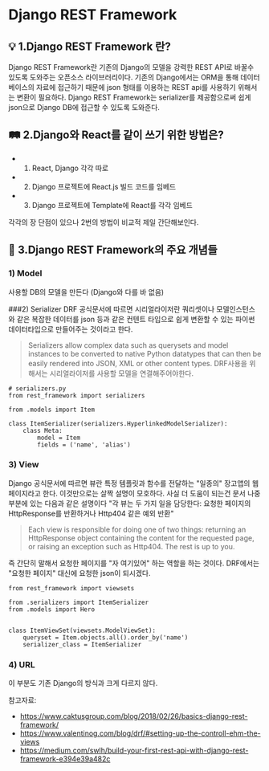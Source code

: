 # Django REST Framework

## 💡 1.Django REST Framework 란? 

Django REST Framework란 기존의 Django의 모델을 강력한 REST API로 바꿀수 있도록 도와주는 오픈소스 라이브러리이다.
기존의 Django에서는 ORM을 통해 데이터베이스의 자료에 접근하기 때문에 json 형태를 이용하는 REST api를 사용하기 위해서는 변환이 필요하다. 
Django REST Framework는 serializer를 제공함으로써 쉽게 json으로 Django DB에 접근할 수 있도록 도와준다. 


## 🛤️ 2.Django와 React를 같이 쓰기 위한 방법은?

- 1) React, Django 각각 따로
- 2) Django 프로젝트에 React.js 빌드 코드를 임베드
- 3) Django 프로젝트에 Template에 React를 각각 임베드

각각의 장 단점이 있으나 2번의 방법이 비교적 제일 간단해보인다.


## 💬 3.Django REST Framework의 주요 개념들
### 1) Model 
사용할 DB의 모델을 만든다 (Django와 다를 바 없음)

###2) Serializer 
DRF 공식문서에 따르면 시리얼라이저란 쿼리셋이나 모델인스턴스와 같은 복잡한 데이터를 json 등과 같은 컨텐트 타입으로 쉽게 변환할 수 있는 파이썬 데이터타입으로 만들어주는 것이라고 한다.
>Serializers allow complex data such as querysets and model instances to be converted to native Python datatypes that can then be easily rendered into JSON, XML or other content types.
DRF사용을 위해서는 시리얼라이저를 사용할 모델을 연결해주어야한다.
```
# serializers.py
from rest_framework import serializers

from .models import Item

class ItemSerializer(serializers.HyperlinkedModelSerializer):
    class Meta:
        model = Item
        fields = ('name', 'alias')
```

### 3) View
Django 공식문서에 따르면 뷰란 특정 템플릿과 함수를 전달하는 "일종의" 장고앱의 웹페이지라고 한다. 
이것만으로는 살짝 설명이 모호하다. 
사실 더 도움이 되는건 문서 나중 부분에 있는 다음과 같은 설명이다
"각 뷰는 두 가지 일을 담당한다: 요청한 페이지의 HttpResponse를 반환하거나 Http404 같은 예외 반환"
>Each view is responsible for doing one of two things: returning an HttpResponse object containing the content for the requested page, or raising an exception such as Http404. The rest is up to you.

즉 간단히 말해서 요청한 페이지를 "자 여기있어" 하는 역할을 하는 것이다.
DRF에서는 "요청한 페이지" 대신에 요청한 json이 되시겠다. 

```
from rest_framework import viewsets

from .serializers import ItemSerializer
from .models import Hero


class ItemViewSet(viewsets.ModelViewSet):
    queryset = Item.objects.all().order_by('name')
    serializer_class = ItemSerializer
```


### 4) URL 
이 부분도 기존 Django의 방식과 크게 다르지 않다.


참고자료:
- https://www.caktusgroup.com/blog/2018/02/26/basics-django-rest-framework/
- https://www.valentinog.com/blog/drf/#setting-up-the-controll-ehm-the-views
- https://medium.com/swlh/build-your-first-rest-api-with-django-rest-framework-e394e39a482c